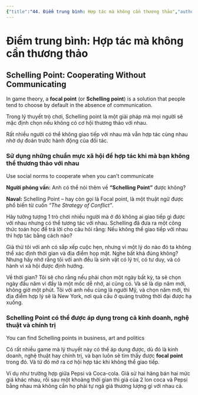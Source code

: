```yaml
---
{"title":"44. Điểm trung bình: Hợp tác mà không cần thương thảo","author":["Naval Ravikant"],"type":"chapter","category":"finance","related":["[[💸 Làm giàu không cần may mắn]]"],"word-count":503,"dg-publish":true,"dg-hide":true,"tags":["publish","Naval-Ravikant","rich","finance"],"deck":"Everything::Knowledge","anki tags":"knowledge","permalink":"/2-reading/books/lam-giau-khong-can-may-man-naval/44-diem-trung-binh-hop-tac-ma-khong-can-thuong-thao/","hide":true,"dgPassFrontmatter":true}
---
```


# Điểm trung bình: Hợp tác mà không cần thương thảo
## Schelling Point: Cooperating Without Communicating  

In game theory, a **focal point** (or **Schelling point**) is a solution that people tend to choose by default in the absence of communication. 

Trong lý thuyết trò chơi, Schelling point là một giải pháp mà mọi người sẽ mặc định chọn nếu không có cơ hội thương thảo với nhau.

Rất nhiều người có thể không giao tiếp với nhau mà vẫn hợp tác cùng nhau nhờ dự đoán trước hành động của đối tác.

### Sử dụng những chuẩn mực xã hội để hợp tác khi mà bạn không thể thương thảo với nhau
Use social norms to cooperate when you can’t communicate 

**Người phỏng vấn:** Anh có thể nói thêm về **“Schelling Point”** được không?

**Naval:** Schelling Point – hay còn gọi là Focal point, là một thuật ngữ được phổ biến từ cuốn *“The Strategy of Conflict”*.

Hãy tưởng tượng 1 trò chơi nhiều người mà ở đó không ai giao tiếp gì được với nhau nhưng có thể tương tác với nhau. Schelling đã đưa ra một công thức toán học để trả lời cho câu hỏi rằng: Nếu không thể giao tiếp với nhau thì hợp tác bằng cách nào?

Giả thử tôi với anh có sắp xếp cuộc hẹn, nhưng vì một lý do nào đó ta không thể xác định thời gian và địa điểm họp mặt. Nghe bất khả đúng không? Nhưng hãy nhớ rằng tôi với anh đều là sinh vật có lý trí, có tư duy, và có hành vi xã hội được định hướng.

Về thời gian? Tôi sẽ cho rằng nếu phải chọn một ngày bất kỳ, ta sẽ chọn ngày đầu năm vì đấy là một mốc dễ nhớ, ai cũng có. Và sẽ là dịp năm mới, không giờ một phút. Tôi với anh nếu cùng là người Mỹ, và chọn năm mới, thì địa điểm hợp lý sẽ là New York, nơi quả cầu ở quảng trường thời đại được hạ xuống.

### Schelling Point có thể được áp dụng trong cả kinh doanh, nghệ thuật và chính trị
You can find Schelling points in business, art and politics

Có rất nhiều game mà lý thuyết này có thể áp dụng được, dù đó là kinh doanh, nghệ thuật hay chính trị, và bạn luôn sẽ tìm thấy được **focal point** trong đó. Và từ đó mở ra cơ hội hợp tác khi không thể giao tiếp.

Ví dụ như trường hợp giữa Pepsi và Coca-cola. Giả sử hai hãng bán hai mức giá khác nhau, rồi sau một khoảng thời gian thì giá của 2 lon coca và Pepsi bằng nhau mà không cần họ phải tự ngã giá thương lượng gì với nhau cả.